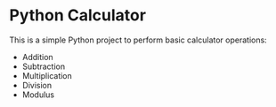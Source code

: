 # Python Calculator

This is a simple Python project to perform basic calculator operations:

- Addition
- Subtraction
- Multiplication
- Division
- Modulus
